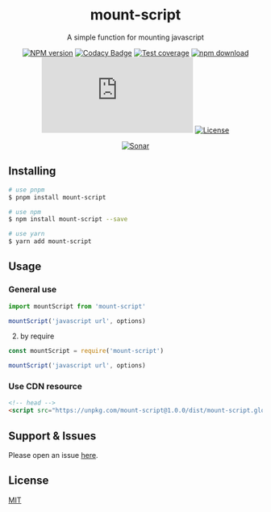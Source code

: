 <div style="text-align: center;" align="center">

# mount-script

A simple function for mounting javascript

[![NPM version][npm-image]][npm-url]
[![Codacy Badge][codacy-image]][codacy-url]
[![Test coverage][codecov-image]][codecov-url]
[![npm download][download-image]][download-url]
[![gzip][gzip-image]][gzip-url]
[![License][license-image]][license-url]

[![Sonar][sonar-image]][sonar-url]

</div>

<div style="text-align: center; margin-bottom: 20px;" align="center">

</div>

## Installing

```bash
# use pnpm
$ pnpm install mount-script

# use npm
$ npm install mount-script --save

# use yarn
$ yarn add mount-script
```

## Usage

### General use

```js
import mountScript from 'mount-script'

mountScript('javascript url', options)
```

2. by require

```js
const mountScript = require('mount-script')

mountScript('javascript url', options)
```

### Use CDN resource

```html
<!-- head -->
<script src="https://unpkg.com/mount-script@1.0.0/dist/mount-script.global.prod.js"></script>
```

## Support & Issues

Please open an issue [here](https://github.com/saqqdy/mount-script/issues).

## License

[MIT](LICENSE)

[npm-image]: https://img.shields.io/npm/v/mount-script.svg?style=flat-square
[npm-url]: https://npmjs.org/package/mount-script
[codacy-image]: https://app.codacy.com/project/badge/Grade/f70d4880e4ad4f40aa970eb9ee9d0696
[codacy-url]: https://www.codacy.com/gh/saqqdy/mount-script/dashboard?utm_source=github.com&utm_medium=referral&utm_content=saqqdy/mount-script&utm_campaign=Badge_Grade
[codecov-image]: https://img.shields.io/codecov/c/github/saqqdy/mount-script.svg?style=flat-square
[codecov-url]: https://codecov.io/github/saqqdy/mount-script?branch=master
[download-image]: https://img.shields.io/npm/dm/mount-script.svg?style=flat-square
[download-url]: https://npmjs.org/package/mount-script
[gzip-image]: http://img.badgesize.io/https://unpkg.com/mount-script/dist/mount-script.global.prod.js?compression=gzip&label=gzip%20size:%20JS
[gzip-url]: http://img.badgesize.io/https://unpkg.com/mount-script/dist/mount-script.global.prod.js?compression=gzip&label=gzip%20size:%20JS
[license-image]: https://img.shields.io/badge/License-MIT-blue.svg
[license-url]: LICENSE
[sonar-image]: https://sonarcloud.io/api/project_badges/quality_gate?project=saqqdy_mount-script
[sonar-url]: https://sonarcloud.io/dashboard?id=saqqdy_mount-script
